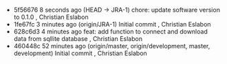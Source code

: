 * 5f56676 8 seconds ago  (HEAD -> JRA-1)  chore: update software version to 0.1.0 , Christian Eslabon
* 1fe67fc 3 minutes ago  (origin/JRA-1)  Initial commit , Christian Eslabon
* 628c6d3 4 minutes ago   feat: add function to connect and download data from sqllite database , Christian Eslabon
* 460448c 52 minutes ago  (origin/master, origin/development, master, development)  Initial commit , Christian Eslabon